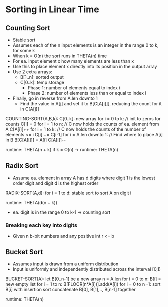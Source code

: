 # Sorting in Linear Time
## Counting Sort
- Stable sort
- Assumes each of the n input elements is an integer in the range 0 to k, for some k
- When k = O(n) the sort runs in THETA(n) time
- For ea. input element x how many elements are less than x
- Use this to place element x directly into its position in the output array
- Use 2 extra arrays:
    - B[1..n]: sorted output
    - C[0..k]: temp storage
        - Phase 1: number of elements equal to index i
        - Phase 2: number of elements less than or equal to index i
- Finally, go in reverse from A.len downto 1
    - Find the value in A[j] and set it to B[C[A[j]]], reducing the count for it in C[A[j]]

COUNTING-SORT(A,B,k):
    C[0..k]: new array
    for i = 0 to k:             // init to zeros for counts
        C[i] = 0
    for i = 1 to n:             // C now holds the counts of ea. element from A
        C[A[i]]++
    for i = 1 to k:             // C now holds the counts of the number of elements <= i
        C[i] += C[i-1]
    for i = A.len downto 1:     // Find where to place A[i] in B
        B[C[A[i]]] = A[i]
        C[A[i]]--

runtime: THETA(n + k)
if k = O(n) -> runtime: THETA(n)

## Radix Sort
- Assume ea. element in array A has d digits where digit 1 is the lowest order digit and digit d is the highest order

RADIX-SORT(A,d):
    for i = 1 to d:
        stable sort to sort A on digit i

runtime: THETA(d(n + k))
- ea. digit is in the range 0 to k-1 -> counting sort

### Breaking each key into digits
- Given n b-bit numbers and any positive int r <= b

## Bucket Sort
- Assumes input is drawn from a uniform distribution
- Input is uniformly and independently distributed across the interval [0,1)

BUCKET-SORT(A):
    let B[0..n-1] be a new array
    n = A.len
    for i = 0 to n:
        B[i] = new empty list
    for i = 1 to n:
        B[FLOOR(n*A[i])].add(A[i])
    for i = 0 to n -1:
        sort B[i] with insertion sort
    concatenate B[0], B[1],.., B[n-1] together

runtime: THETA(n)